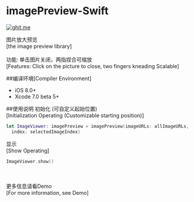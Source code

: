 # imagePreview-Swift
[![ghit.me](https://ghit.me/badge.svg?repo=caydyn-skd/imagePreview-Swift)](https://ghit.me/repo/caydyn-skd/imagePreview-Swift)

图片放大预览<br>
[the image preview library]<br><br>
功能: 单击图片关闭，两指捏合可缩放<br>
[Features: Click on the picture to close, two fingers kneading Scalable]

##编译环境[Compiler Environment]
- iOS 8.0+
- Xcode 7.0 beta 5+

##使用说明
初始化 (可自定义起始位置)<br>
[Initialization Operating (Customizable starting position)]<br>
```swift
let ImageViewer: imagePreview = imagePreview(imageURLs: allImageURLs,
  index: selectedImageIndex)
```
显示<br>
[Show Operating]<br>
```swift
ImageViewer.show()
```
<br><br>
更多信息请看Demo<br>
[For more information, see Demo]<br>
